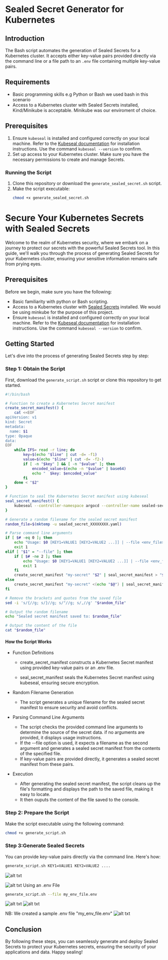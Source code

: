 # Sealed Secret Generator for Kubernetes

## Introduction

The Bash script automates the generation of Sealed Secrets for a Kubernetes cluster. It accepts either key-value pairs provided directly via the command line or a file path to an `.env` file containing multiple key-value pairs.

## Requirements

- Basic programming skills e.g Python or Bash we used bash in this scenario 
- Access to a Kubernetes cluster with Sealed Secrets installed, Kind/Minikube is acceptable. Minikube was our enviroment of choice.

## Prerequisites
1. Ensure `kubeseal` is installed and configured correctly on your local machine. Refer to the [Kubeseal documentation](https://github.com/bitnami-labs/sealed-secrets#sealed-secrets) for installation instructions. Use the command ```kubeseal --version``` to confirm. 
2. Set up access to your Kubernetes cluster. Make sure you have the necessary permissions to create and manage Secrets.

### Running the Script

1. Clone this repository or download the `generate_sealed_secret.sh` script.
2. Make the script executable:
   ```bash
   chmod +x generate_sealed_secret.sh


# Secure Your Kubernetes Secrets with Sealed Secrets

Welcome to the realm of Kubernetes security, where we embark on a journey to protect our secrets with the powerful Sealed Secrets tool. In this guide, we'll walk you through the process of generating Sealed Secrets for your Kubernetes cluster, ensuring your sensitive information remains safe from prying eyes.

## Prerequisites

Before we begin, make sure you have the following:

- Basic familiarity with python or Bash scripting.
- Access to a Kubernetes cluster with [Sealed Secrets](https://github.com/bitnami-labs/sealed-secrets?tab=readme-ov-file#linux) installed. We would be using minkube for the purpose of this project.
- Ensure `kubeseal` is installed and configured correctly on your local machine. Refer to the [Kubeseal documentation](https://github.com/bitnami-labs/sealed-secrets#sealed-secrets) for installation instructions. Use the command ```kubeseal --version``` to confirm.

## Getting Started

Let's dive into the process of generating Sealed Secrets step by step:

### Step 1: Obtain the Script

First, download the `generate_script.sh` script or clone this repository to get started.
```bash
#!/bin/bash

# Function to create a Kubernetes Secret manifest
create_secret_manifest() {
    cat <<EOF
apiVersion: v1
kind: Secret
metadata:
  name: $1
type: Opaque
data:
EOF
    while IFS= read -r line; do
        key=$(echo "$line" | cut -d= -f1)
        value=$(echo "$line" | cut -d= -f2-)
        if [ -n "$key" ] && [ -n "$value" ]; then
            encoded_value=$(echo -n "$value" | base64)
            echo "  $key: $encoded_value"
        fi
    done < "$2"
}

# Function to seal the Kubernetes Secret manifest using kubeseal
seal_secret_manifest() {
    kubeseal --controller-namespace argocd --controller-name sealed-secrets
}

# Generate a random filename for the sealed secret manifest
random_file=$(mktemp -u sealed_secret_XXXXXXXX.yaml)

# Parse command line arguments
if [ $# -eq 0 ]; then
    echo "Usage: $0 [KEY1=VALUE1 [KEY2=VALUE2 ...]] | --file <env_file>"
    exit 1
elif [ "$1" = "--file" ]; then
    if [ $# -ne 2 ]; then
        echo "Usage: $0 [KEY1=VALUE1 [KEY2=VALUE2 ...]] | --file <env_file>"
        exit 1
    fi
    create_secret_manifest "my-secret" "$2" | seal_secret_manifest > "$random_file"
else
    create_secret_manifest "my-secret" <(echo "$@") | seal_secret_manifest > "$random_file"
fi

# Remove the brackets and quotes from the saved file
sed -i 's/{//g; s/}//g; s/"//g; s/,//g' "$random_file"

# Output the random filename
echo "Sealed secret manifest saved to: $random_file"

# Output the content of the file
cat "$random_file"
```
#### How the Script Works
- Function Definitions
  - create_secret_manifest constructs a Kubernetes Secret manifest using provided key-value pairs or an .env file.

  - seal_secret_manifest seals the Kubernetes Secret manifest using kubeseal, ensuring secure encryption.

- Random Filename Generation
  - The script generates a unique filename for the sealed secret manifest to ensure security and avoid conflicts.
- Parsing Command Line Arguments
  - The script checks the provided command line arguments to determine the source of the secret data. if no arguments are provided, it displays usage instructions.
  - If the --file option is used, it expects a filename as the second argument and generates a sealed secret manifest from the contents of the specified file.
  - If key-value pairs are provided directly, it generates a sealed secret manifest from these pairs.
- Execution
  - After generating the sealed secret manifest, the script cleans up the file's formatting and displays the path to the saved file, making it easy to locate.
  - It then ouputs the content of the file saved to the console.

### Step 2: Prepare the Script

Make the script executable using the following command:

```bash
chmod +x generate_script.sh
```
### Step 3:Generate Sealed Secrets
You can provide key-value pairs directly via the command line. Here's how:
```bash 
generate_script.sh KEY1=VALUE1 KEY2=VALUE2 ....
```
![alt txt](./sealed_images/amma_1.png)

![alt txt](./sealed_images/amma_2.png)
Using an .env File 
``` bash
generate_script.sh --file my_env_file.env
```
![alt txt](./sealed_images/file_1.png)
![alt txt](./sealed_images/file_2.png)

NB: We created a sample .env file "my_env_file.env" 
![alt txt](./sealed_images/env.png)

## Conclusion
By following these steps, you can seamlessly generate and deploy Sealed Secrets to protect your Kubernetes secrets, ensuring the security of your applications and data. Happy sealing!
